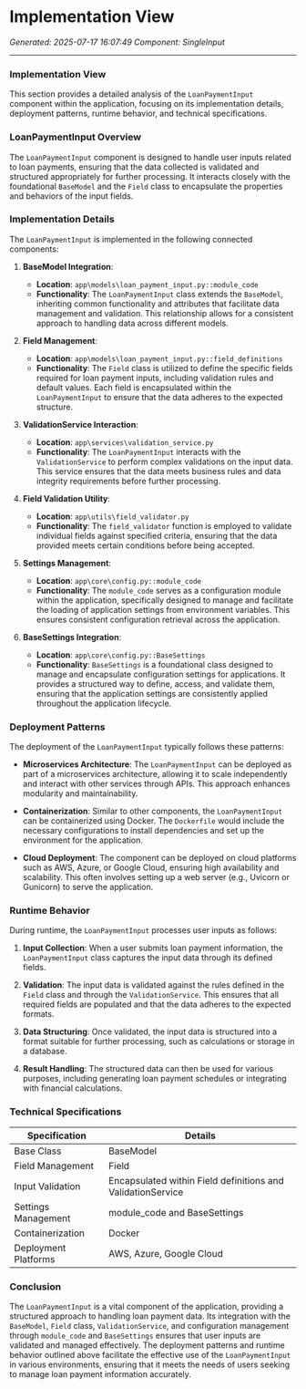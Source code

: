 # Implementation View

*Generated: 2025-07-17 16:07:49*
*Component: SingleInput*

---

### Implementation View

This section provides a detailed analysis of the `LoanPaymentInput` component within the application, focusing on its implementation details, deployment patterns, runtime behavior, and technical specifications.

### LoanPaymentInput Overview

The `LoanPaymentInput` component is designed to handle user inputs related to loan payments, ensuring that the data collected is validated and structured appropriately for further processing. It interacts closely with the foundational `BaseModel` and the `Field` class to encapsulate the properties and behaviors of the input fields.

### Implementation Details

The `LoanPaymentInput` is implemented in the following connected components:

1. **BaseModel Integration**:
   - **Location**: `app\models\loan_payment_input.py::module_code`
   - **Functionality**: The `LoanPaymentInput` class extends the `BaseModel`, inheriting common functionality and attributes that facilitate data management and validation. This relationship allows for a consistent approach to handling data across different models.

2. **Field Management**:
   - **Location**: `app\models\loan_payment_input.py::field_definitions`
   - **Functionality**: The `Field` class is utilized to define the specific fields required for loan payment inputs, including validation rules and default values. Each field is encapsulated within the `LoanPaymentInput` to ensure that the data adheres to the expected structure.

3. **ValidationService Interaction**:
   - **Location**: `app\services\validation_service.py`
   - **Functionality**: The `LoanPaymentInput` interacts with the `ValidationService` to perform complex validations on the input data. This service ensures that the data meets business rules and data integrity requirements before further processing.

4. **Field Validation Utility**:
   - **Location**: `app\utils\field_validator.py`
   - **Functionality**: The `field_validator` function is employed to validate individual fields against specified criteria, ensuring that the data provided meets certain conditions before being accepted.

5. **Settings Management**:
   - **Location**: `app\core\config.py::module_code`
   - **Functionality**: The `module_code` serves as a configuration module within the application, specifically designed to manage and facilitate the loading of application settings from environment variables. This ensures consistent configuration retrieval across the application.

6. **BaseSettings Integration**:
   - **Location**: `app\core\config.py::BaseSettings`
   - **Functionality**: `BaseSettings` is a foundational class designed to manage and encapsulate configuration settings for applications. It provides a structured way to define, access, and validate them, ensuring that the application settings are consistently applied throughout the application lifecycle.

### Deployment Patterns

The deployment of the `LoanPaymentInput` typically follows these patterns:

- **Microservices Architecture**: The `LoanPaymentInput` can be deployed as part of a microservices architecture, allowing it to scale independently and interact with other services through APIs. This approach enhances modularity and maintainability.

- **Containerization**: Similar to other components, the `LoanPaymentInput` can be containerized using Docker. The `Dockerfile` would include the necessary configurations to install dependencies and set up the environment for the application.

- **Cloud Deployment**: The component can be deployed on cloud platforms such as AWS, Azure, or Google Cloud, ensuring high availability and scalability. This often involves setting up a web server (e.g., Uvicorn or Gunicorn) to serve the application.

### Runtime Behavior

During runtime, the `LoanPaymentInput` processes user inputs as follows:

1. **Input Collection**: When a user submits loan payment information, the `LoanPaymentInput` class captures the input data through its defined fields.

2. **Validation**: The input data is validated against the rules defined in the `Field` class and through the `ValidationService`. This ensures that all required fields are populated and that the data adheres to the expected formats.

3. **Data Structuring**: Once validated, the input data is structured into a format suitable for further processing, such as calculations or storage in a database.

4. **Result Handling**: The structured data can then be used for various purposes, including generating loan payment schedules or integrating with financial calculations.

### Technical Specifications

| Specification       | Details                                      |
|---------------------|----------------------------------------------|
| Base Class          | BaseModel                                   |
| Field Management    | Field                                       |
| Input Validation    | Encapsulated within Field definitions and ValidationService |
| Settings Management  | module_code and BaseSettings                |
| Containerization     | Docker                                       |
| Deployment Platforms | AWS, Azure, Google Cloud                    |

### Conclusion

The `LoanPaymentInput` is a vital component of the application, providing a structured approach to handling loan payment data. Its integration with the `BaseModel`, `Field` class, `ValidationService`, and configuration management through `module_code` and `BaseSettings` ensures that user inputs are validated and managed effectively. The deployment patterns and runtime behavior outlined above facilitate the effective use of the `LoanPaymentInput` in various environments, ensuring that it meets the needs of users seeking to manage loan payment information accurately.